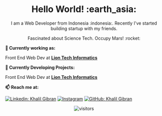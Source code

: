 <h1 align= "center"><b>Hello World! :earth_asia:</b></h1>


<p align="center">
I am a Web Developer from Indonesia :indonesia:. Recently I've started building startup with my friends.
</p>
<p align="center">
Fascinated about Science Tech. Occupy Mars! :rocket:
</p>

**💼 Currently working as:**

Front End Web Dev at <a href="#" target="_blank"><b>Lion Tech Informatics</b></a>

**💼 Currently Developing Projects:**

Front End Web Dev at <a href="#" target="_blank"><b>Lion Tech Informatics</b></a>

**📫 Reach me at:**<br>

[![Linkedin: Khalil Gibran](https://img.shields.io/badge/-zidangibran14-blue?style=flat-square&logo=Linkedin&logoColor=white&link=https://www.linkedin.com/in/zidangibran14/)](https://www.linkedin.com/in/zidangibran14/)
<a href="https://instagram.com/m2k6.artworks" target="_blank"><img src="https://img.shields.io/badge/@m2k6.artworks-%23E4405F.svg?&style=flat-square&logo=instagram&logoColor=white" alt="Instagram"></a>
[![GitHub: Khalil Gibran](https://img.shields.io/github/followers/m2k6artworks?label=m2k6artworks&style=social)](https://github.com/m2k6artworks)

<div align="center">

![visitors](https://visitor-badge.glitch.me/badge?page_id=m2k6artworks.visitor-badge)

</div>  
